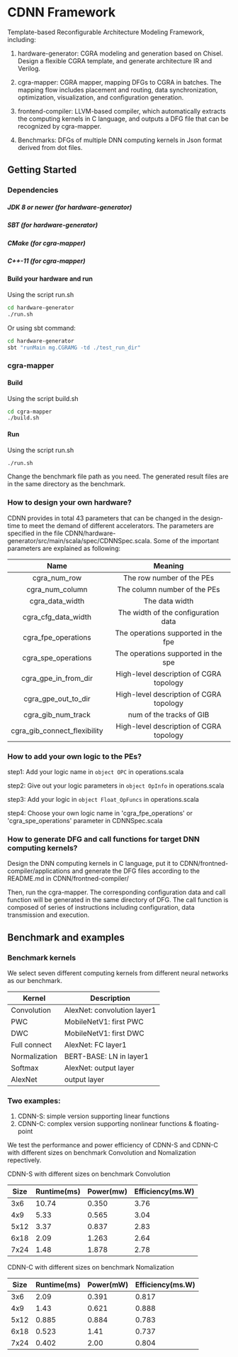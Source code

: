 CDNN Framework
=======================

Template-based Reconfigurable Architecture Modeling Framework, including:

1. hardware-generator: CGRA modeling and generation based on Chisel. Design a flexible CGRA template, and generate architecture IR and Verilog. 

2. cgra-mapper: CGRA mapper, mapping DFGs to CGRA in batches. The mapping flow includes placement and routing, data synchronization, optimization, visualization, and configuration generation.

3. frontend-compiler: LLVM-based compiler, which automatically extracts the computing kernels in C language, and outputs a DFG file that can be recognized by cgra-mapper. 

4. Benchmarks: DFGs of multiple DNN computing kernels in Json format derived from dot files.


## Getting Started


### Dependencies

##### JDK 8 or newer (for hardware-generator)

##### SBT (for hardware-generator)

##### CMake  (for cgra-mapper)

##### C++-11 (for cgra-mapper)

#### Build your hardware and run

Using the script run.sh
```sh
cd hardware-generator
./run.sh
```

Or using sbt command:
```sh
cd hardware-generator
sbt "runMain mg.CGRAMG -td ./test_run_dir"
```

### cgra-mapper

#### Build

Using the script build.sh
```sh
cd cgra-mapper
./build.sh
```

#### Run

Using the script run.sh
```sh
./run.sh
```

Change the benchmark file path as you need.
The generated result files are in the same directory as the benchmark.



### How to design your own hardware?

CDNN provides in total 43 parameters that can be changed in the design-time to meet the demand of different accelerators.
The parameters are specified in the file CDNN/hardware-generator/src/main/scala/spec/CDNNSpec.scala. 
Some of the important parameters are explained as following:

Name | Meaning
|:-----:|:-----:|
cgra_num_row | The row number of the PEs
cgra_num_column | The column number of the PEs
cgra_data_width | The data width
cgra_cfg_data_width | The width of the configuration data
cgra_fpe_operations | The operations supported in the fpe 
cgra_spe_operations | The operations supported in the spe 
cgra_gpe_in_from_dir | High-level description of CGRA topology
cgra_gpe_out_to_dir | High-level description of CGRA topology
cgra_gib_num_track | num of the tracks of GIB
cgra_gib_connect_flexibility | High-level description of CGRA topology



### How to add your own logic to the PEs?
step1: Add your logic name in ```object OPC``` in operations.scala

step2: Give out your logic parameters in ```object OpInfo``` in operations.scala

step3: Add your logic in ```object Float_OpFuncs``` in operations.scala

step4: Choose your own logic name in 'cgra_fpe_operations' or 'cgra_spe_operations' parameter in CDNNSpec.scala



### How to generate DFG and call functions for target DNN computing kernels?
Design the DNN computing kernels in C language, put it to CDNN/frontned-compiler/applications and generate the DFG files according to the README.md in CDNN/frontned-compiler/

Then, run the cgra-mapper. The corresponding configuration data and call function will be generated in the same directory of DFG. The call function is composed of series of instructions including configuration, data transmission and execution.

## Benchmark and examples
### Benchmark kernels
We select seven different computing kernels from different neural networks as our benchmark.

Kernel | Description
|-----|-----|
Convolution | AlexNet: convolution layer1
PWC | MobileNetV1: first PWC
DWC | MobileNetV1: first DWC
Full connect | AlexNet: FC layer1
Normalization | BERT-BASE: LN in layer1
Softmax | AlexNet: output layer
AlexNet | output layer

### Two examples:
1. CDNN-S: simple version supporting linear functions
2. CDNN-C: complex version supporting nonlinear functions & floating-point

We test the performance and power efficiency of CDNN-S and CDNN-C with different sizes on benchmark Convolution and Nomalization repectively.

CDNN-S with different sizes on benchmark Convolution

Size	| Runtime(ms)	| Power(mw)	| Efficiency(ms.W)
|------|------|------|------|
3x6	| 10.74	| 0.350	| 3.76
4x9	| 5.33	| 0.565	| 3.04
5x12	| 3.37	| 0.837	| 2.83
6x18	| 2.09	| 1.263	| 2.64
7x24	| 1.48	| 1.878	| 2.78

CDNN-C with different sizes on benchmark Nomalization

Size | Runtime(ms) | Power(mW) | Efficiency(ms.W)
|-----|-----|-----|-----|
3x6 | 2.09 | 0.391 | 0.817
4x9 | 1.43 | 0.621 | 0.888
5x12 | 0.885 | 0.884 | 0.783
6x18 | 0.523 | 1.41 | 0.737
7x24 | 0.402 | 2.00 | 0.804


